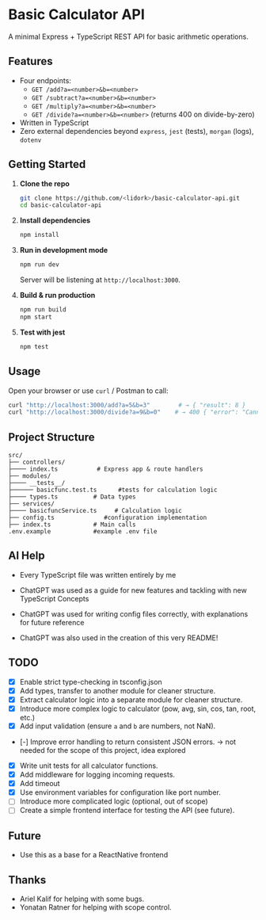 # Basic Calculator API

A minimal Express + TypeScript REST API for basic arithmetic operations.

## Features

- Four endpoints:  
  - `GET /add?a=<number>&b=<number>`  
  - `GET /subtract?a=<number>&b=<number>`  
  - `GET /multiply?a=<number>&b=<number>`  
  - `GET /divide?a=<number>&b=<number>` (returns 400 on divide-by-zero)  
- Written in TypeScript  
- Zero external dependencies beyond `express`, `jest` (tests), `morgan` (logs), `dotenv`

## Getting Started

1. **Clone the repo**  
   ```bash
   git clone https://github.com/<lidork>/basic-calculator-api.git
   cd basic-calculator-api
   ```

2. **Install dependencies**  
   ```bash
   npm install
   ```

3. **Run in development mode**  
   ```bash
   npm run dev
   ```  
   Server will be listening at `http://localhost:3000`.

4. **Build & run production**  
   ```bash
   npm run build
   npm start
   ```
5. **Test with jest**
   ```bash
   npm test
   ```
## Usage

Open your browser or use `curl` / Postman to call:

```bash
curl "http://localhost:3000/add?a=5&b=3"        # → { "result": 8 }
curl "http://localhost:3000/divide?a=9&b=0"    # → 400 { "error": "Cannot divide by zero" }
```

## Project Structure

```
src/
├── controllers/
├──── index.ts           # Express app & route handlers
├── modules/
├──── __tests__/
├────── basicfunc.test.ts      #tests for calculation logic
├──── types.ts          # Data types
├── services/
├──── basicfuncService.ts     # Calculation logic
├── config.ts              #configuration implementation
├── index.ts            # Main calls  
.env.example            #example .env file
```
## AI Help
- Every TypeScript file was written entirely by me

- ChatGPT was used as a guide for new features and tackling with new TypeScript Concepts
- ChatGPT was used for writing config files correctly, with explanations for future reference
- ChatGPT was also used in the creation of this very README!


## TODO

- [x] Enable strict type-checking in tsconfig.json 
- [x] Add types, transfer to another module for cleaner structure.
- [x] Extract calculator logic into a separate module for cleaner structure.
- [x] Introduce more complex logic to calculator (pow, avg, sin, cos, tan, root, etc.)
- [x] Add input validation (ensure `a` and `b` are numbers, not NaN).
- [-] Improve error handling to return consistent JSON errors. -> not needed for the scope of this project, idea explored
- [x] Write unit tests for all calculator functions.
- [x] Add middleware for logging incoming requests.
- [x] Add timeout 
- [x] Use environment variables for configuration like port number.
- [ ] Introduce more complicated logic (optional, out of scope)
- [ ] Create a simple frontend interface for testing the API (see future).

## Future
- Use this as a base for a ReactNative frontend

## Thanks
- Ariel Kalif for helping with some bugs.
- Yonatan Ratner for helping with scope control.